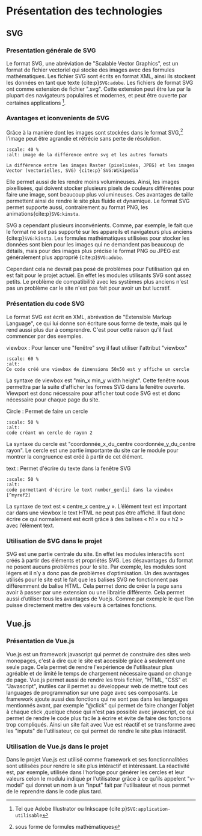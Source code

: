 # Présentation des technologies

## SVG

### Presentation générale de SVG
Le format SVG, une abréviation de "Scalable Vector Graphics", est un format de fichier vectoriel qui stocke des images avec des formules mathématiques. Les fichier SVG sont écrits en format XML, ainsi ils stockent les données en tant que texte {cite:p}`SVG:adobe`. Les fichiers de format SVG ont comme extension de fichier ".svg". Cette extension peut être lue par la plupart des navigateurs populaires et modernes, et peut être ouverte par certaines applications [^myref]. 
### Avantages et iconvenients de SVG
Grâce à la manière dont les images sont stockées dans le format SVG,[^myref1] l'image peut être agrandie et rétrécie sans perte de résolution.
```{figure} img/SVG_photo_exemple.png
:scale: 40 %
:alt: image de la différence entre svg et les autres formats 

La différence entre les images Raster (pixelisées, JPEG) et les images Vector (vectorielles, SVG) {cite:p}`SVG:Wikipedia`
```
Elle permet aussi de les rendre moins volumineuses. Ainsi, les images pixellisées, qui doivent stocker plusieurs pixels de couleurs différentes pour faire une image, sont beaucoup plus volumineuses. Ces avantages de taille permettent ainsi de rendre le site plus fluide et dynamique. Le format SVG permet supporte aussi, contrairement au format PNG, les animations{cite:p}`SVG:kinsta`. 

SVG a cependant plusieurs inconvénients. 
Comme, par exemple, le fait que le format ne soit pas supporté sur les appareils et navigateurs plus anciens {cite:p}`SVG:kinsta`. Les formules mathématiques utilisées pour stocker les données sont bien pour les images qui ne demandent pas beaucoup de détails, mais pour des images plus précise le format PNG ou JPEG est généralement plus approprié {cite:p}`SVG:adobe`. 

Cependant cela ne devrait pas posé de problèmes pour l'utilisation qui en est fait pour le projet actuel. En effet les modules utilisants SVG sont assez petits. Le problème de compatibilité avec les systèmes plus anciens n'est pas un problème car le site n'est pas fait pour avoir un but lucratif.
### Présentation du code SVG 
Le format SVG est écrit en XML, abrévation de "Extensible Markup Language", ce qui lui donne son écriture sous forme de texte, mais qui le rend aussi plus dur à comprendre. C'est pour cette raison qu'il faut commencer par des exemples.

viewbox :
Pour lancer une "fenêtre" svg il faut utiliser l'attribut "viewbox"
```{figure} img/Screenshot_viewbox1.png
:scale: 60 %
:alt:  
Ce code créé une viewbox de dimensions 50x50 est y affiche un cercle 
```
La syntaxe de viewbox est "min_x min_y width height". Cette fenêtre nous permettra par la suite d'afficher les formes SVG dans la fenêtre ouverte. Viewport est donc nécessaire pour afficher tout code SVG est et donc nécessaire pour chaque page du site.

Circle : Permet de faire un cercle
```{figure} img/Screenshot_code_cercle.png
:scale: 50 %
:alt:
code créant un cercle de rayon 2
```
La syntaxe du cercle est "coordonnée_x_du_centre coordonnée_y_du_centre rayon". Le cercle est une partie importante du site car le module pour montrer la congruence est créé à partir de cet élément.

text : Permet d'écrire du texte dans la fenêtre SVG
 ```{figure} img/Screenshot_code_text.png
:scale: 50 %
:alt:
code permettant d'écrire le text number_gen[i] dans la viewbox [^myref2]
```
La syntaxe de text est « centre_x centre_y ». L’élément text est important car dans une viewbox le text HTML ne peut pas être affiché. Il faut donc écrire ce qui normalement est écrit grâce à des balises « h1 » ou « h2 » avec l’élément text. 
### Utilisation de SVG dans le projet
SVG est une partie centrale du site. En effet les modules interactifs sont créés à partir des éléments et propriétés SVG. Les désavantages du format ne posent aucuns problèmes pour le site. Par exemple, les modules sont légers et il n’y a donc pas de problèmes d’optimisation. Un des avantages utilisés pour le site est le fait que les balises SVG ne fonctionnent pas différemment de balise HTML. Cela permet donc de créer la page sans avoir à passer par une extension ou une librairie différente. Cela permet aussi d’utiliser tous les avantages de Vuejs. Comme par exemple le que l’on puisse directement mettre des valeurs à certaines fonctions. 
## Vue.js

### Présentation de Vue.js
Vue.js est un framework javascript qui permet de construire des sites web monopages, c'est à dire que le site est accesible grâce à seulement une seule page. Cela permet de rendre l'expérience de l'utilisateur plus agréable et de limité le temps de chargement nécessaire quand on change de page. Vue.js permet aussi de rendre les trois fichier, "HTML, "CSS" et "Javascript", inutiles car il permet au développeur web de mettre tout ces languages de programmation sur une page avec ses composants. Le framework ajoute aussi des fonctions qui ne sont pas dans les languages mentionnés avant, par exemple "@click" qui permet de faire changer l'objet à chaque click ,quelque chose qui n'est pas possible avec javascript, ce qui permet de rendre le code plus facile à écrire et évite de faire des fonctions trop compliqués. Ainsi un site fait avec Vue est réactif et se transforme avec les "inputs" de l'utilisateur, ce qui permet de rendre le site plus intéractif.
### Utilisation de Vue.js dans le projet
Dans le projet Vue.js est utilisé comme framework et ses fonctionnalitées sont utilisées pour rendre le site plus intéractif et intéressant. La réactivité est, par exemple, utilisée dans l'horloge pour générer les cercles et leur valeurs celon le modulu indiqué pr l'utilisateur grâce à ce qu'ils appelent "v-model" qui donnet un nom à un "input" fait par l'utilisateur et nous permet de le reprendre dans le code plus tard. 


[^myref]: Tel que Adobe Illustrator ou Inkscape {cite:p}`SVG:application-utilisable`
[^myref1]: sous forme de formules mathématiques
[^myref2]: "fill" permettra d'écrire le texte en blanc. "font-size" permet de changer la taille du text. "transform" permet de changer la position du texte